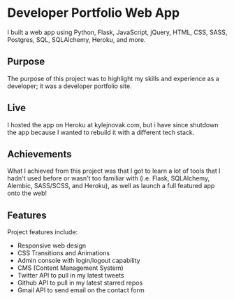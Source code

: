 # Developer Portfolio Web App
I built a web app using Python, Flask, JavaScript, jQuery, HTML, CSS, SASS, Postgres, SQL, SQLAlchemy, Heroku, and more.

## Purpose
The purpose of this project was to highlight my skills and experience as a developer; it was a developer portfolio site.

## Live
I hosted the app on Heroku at kylejnovak.com, but i have since shutdown the app because I wanted to rebuild it with a different tech stack.

## Achievements
What I achieved from this project was that I got to learn a lot of tools that I hadn't used before or wasn't too familiar with (i.e. Flask, SQLAlchemy, Alembic, SASS/SCSS, and Heroku), as well as launch a full featured app onto the web!

## Features
Project features include:

- Responsive web design
- CSS Transitions and Animations
- Admin console with login/logout capability
- CMS (Content Management System)
- Twitter API to pull in my latest tweets
- Github API to pull in my latest starred repos
- Gmail API to send email on the contact form
